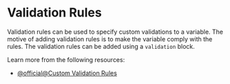# Validation Rules

Validation rules can be used to specify custom validations to a variable. The motive of adding validation rules is to make the variable comply with the rules. The validation rules can be added using a `validation` block.

Learn more from the following resources:

- [@official@Custom Validation Rules](https://developer.hashicorp.com/terraform/language/values/variables#custom-validation-rules)